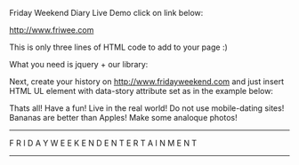 Friday Weekend Diary
Live Demo click on link below:

http://www.friwee.com

This is only three lines of HTML code to add to your page :)

What you need is jquery + our library:

<script src="//ajax.googleapis.com/ajax/libs/jquery/1.8.2/jquery.min.js"></script>
<script src="//friday-weekend-diary.googlecode.com/git/jquery.friday-weekend-diary.js"></script>

Next, create your history on http://www.fridayweekend.com and just insert HTML UL element with data-story 
attribute set as in the example below:

<ul class="fridayweekend" data-story="181-891,182-425,183-742,184-408,187-188"></ul>

Thats all! Have a fun! Live in the real world! Do not use mobile-dating sites! 
Bananas are better than Apples! Make some analoque photos!

- - - - - - - - - - - - - -
 F R I D A Y W E E K E N D
 E N T E R T A I N M E N T
- - - - - - - - - - - - - -
